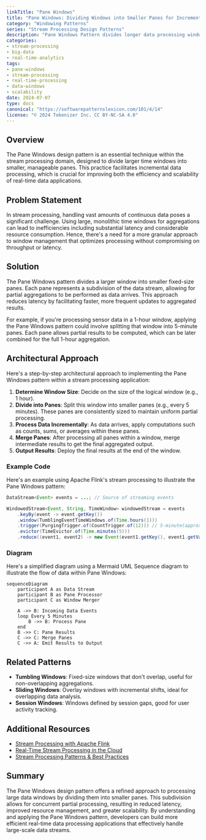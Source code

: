 ```yaml
---
linkTitle: "Pane Windows"
title: "Pane Windows: Dividing Windows into Smaller Panes for Incremental Processing"
category: "Windowing Patterns"
series: "Stream Processing Design Patterns"
description: "Pane Windows Pattern divides longer data processing windows into smaller panes to improve efficiency, reduce latency, and enhance scalability of stream processing applications."
categories:
- stream-processing
- big-data
- real-time-analytics
tags:
- pane-windows
- stream-processing
- real-time-processing
- data-windows
- scalability
date: 2024-07-07
type: docs
canonical: "https://softwarepatternslexicon.com/101/4/14"
license: "© 2024 Tokenizer Inc. CC BY-NC-SA 4.0"
---
```


## Overview

The Pane Windows design pattern is an essential technique within the stream processing domain, designed to divide larger time windows into smaller, manageable panes. This practice facilitates incremental data processing, which is crucial for improving both the efficiency and scalability of real-time data applications.

## Problem Statement

In stream processing, handling vast amounts of continuous data poses a significant challenge. Using large, monolithic time windows for aggregations can lead to inefficiencies including substantial latency and considerable resource consumption. Hence, there's a need for a more granular approach to window management that optimizes processing without compromising on throughput or latency.

## Solution

The Pane Windows pattern divides a larger window into smaller fixed-size panes. Each pane represents a subdivision of the data stream, allowing for partial aggregations to be performed as data arrives. This approach reduces latency by facilitating faster, more frequent updates to aggregated results.

For example, if you're processing sensor data in a 1-hour window, applying the Pane Windows pattern could involve splitting that window into 5-minute panes. Each pane allows partial results to be computed, which can be later combined for the full 1-hour aggregation.

## Architectural Approach

Here's a step-by-step architectural approach to implementing the Pane Windows pattern within a stream processing application:

1. **Determine Window Size**: Decide on the size of the logical window (e.g., 1 hour).
2. **Divide into Panes**: Split this window into smaller panes (e.g., every 5 minutes). These panes are consistently sized to maintain uniform partial processing.
3. **Process Data Incrementally**: As data arrives, apply computations such as counts, sums, or averages within these panes.
4. **Merge Panes**: After processing all panes within a window, merge intermediate results to get the final aggregated output.
5. **Output Results**: Deploy the final results at the end of the window.

### Example Code

Here's an example using Apache Flink's stream processing to illustrate the Pane Windows pattern:

```java
DataStream<Event> events = ...; // Source of streaming events

WindowedStream<Event, String, TimeWindow> windowedStream = events
    .keyBy(event -> event.getKey())
    .window(TumblingEventTimeWindows.of(Time.hours(1)))
    .trigger(PurgingTrigger.of(CountTrigger.of(12))) // 5-minute(approximated) panes given a window size
    .evictor(TimeEvictor.of(Time.minutes(5)))
    .reduce((event1, event2) -> new Event(event1.getKey(), event1.getValue() + event2.getValue()));
```

### Diagram

Here's a simplified diagram using a Mermaid UML Sequence diagram to illustrate the flow of data within Pane Windows:

```mermaid
sequenceDiagram
    participant A as Data Stream
    participant B as Pane Processor
    participant C as Window Merger

    A ->> B: Incoming Data Events
    loop Every 5 Minutes
        B ->> B: Process Pane
    end
    B ->> C: Pane Results
    C ->> C: Merge Panes
    C ->> A: Emit Results to Output
```

## Related Patterns

- **Tumbling Windows**: Fixed-size windows that don't overlap, useful for non-overlapping aggregations.
- **Sliding Windows**: Overlay windows with incremental shifts, ideal for overlapping data analysis.
- **Session Windows**: Windows defined by session gaps, good for user activity tracking.

## Additional Resources

- [Stream Processing with Apache Flink](https://flink.apache.org)
- [Real-Time Stream Processing in the Cloud](https://aws.amazon.com/streaming-data/)
- [Stream Processing Patterns & Best Practices](https://martinfowler.com/articles/patterns-of-streaming.html)

## Summary

The Pane Windows design pattern offers a refined approach to processing large data windows by dividing them into smaller panes. This subdivision allows for concurrent partial processing, resulting in reduced latency, improved resource management, and greater scalability. By understanding and applying the Pane Windows pattern, developers can build more efficient real-time data processing applications that effectively handle large-scale data streams.
